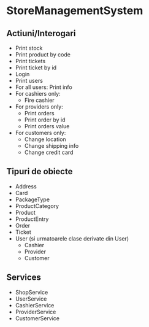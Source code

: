# StoreManagementSystem

## Actiuni/Interogari
 - Print stock
 - Print product by code
 - Print tickets
 - Print ticket by id
 - Login
 - Print users
  - For all users: Print info
 - For cashiers only:
   - Fire cashier
 - For providers only:
   - Print orders
   - Print order by id
   - Print orders value
 - For customers only:
   - Change location
   - Change shipping info
   - Change credit card
   
## Tipuri de obiecte
 - Address
 - Card
 - PackageType
 - ProductCategory
 - Product
 - ProductEntry
 - Order
 - Ticket
 - User (si urmatoarele clase derivate din User)
   - Cashier
   - Provider
   - Customer
   
## Services
 - ShopService
 - UserService
 - CashierService
 - ProviderService
 - CustomerService
